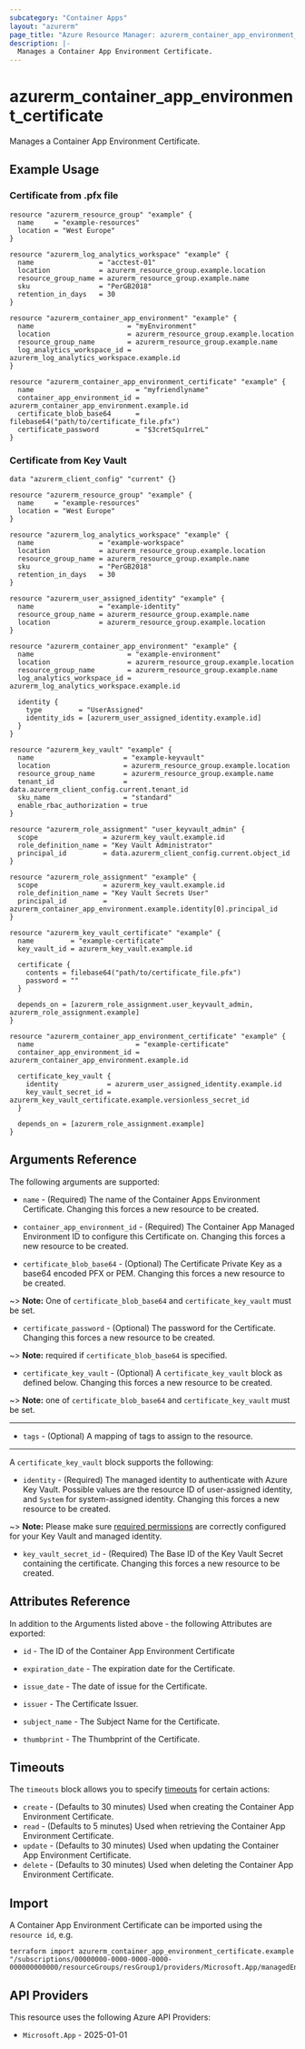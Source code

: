 ```yaml
---
subcategory: "Container Apps"
layout: "azurerm"
page_title: "Azure Resource Manager: azurerm_container_app_environment_certificate"
description: |-
  Manages a Container App Environment Certificate.
---
```


# azurerm_container_app_environment_certificate

Manages a Container App Environment Certificate.

## Example Usage

### Certificate from .pfx file

```hcl
resource "azurerm_resource_group" "example" {
  name     = "example-resources"
  location = "West Europe"
}

resource "azurerm_log_analytics_workspace" "example" {
  name                = "acctest-01"
  location            = azurerm_resource_group.example.location
  resource_group_name = azurerm_resource_group.example.name
  sku                 = "PerGB2018"
  retention_in_days   = 30
}

resource "azurerm_container_app_environment" "example" {
  name                       = "myEnvironment"
  location                   = azurerm_resource_group.example.location
  resource_group_name        = azurerm_resource_group.example.name
  log_analytics_workspace_id = azurerm_log_analytics_workspace.example.id
}

resource "azurerm_container_app_environment_certificate" "example" {
  name                         = "myfriendlyname"
  container_app_environment_id = azurerm_container_app_environment.example.id
  certificate_blob_base64      = filebase64("path/to/certificate_file.pfx")
  certificate_password         = "$3cretSqu1rreL"
}
```

### Certificate from Key Vault

```hcl
data "azurerm_client_config" "current" {}

resource "azurerm_resource_group" "example" {
  name     = "example-resources"
  location = "West Europe"
}

resource "azurerm_log_analytics_workspace" "example" {
  name                = "example-workspace"
  location            = azurerm_resource_group.example.location
  resource_group_name = azurerm_resource_group.example.name
  sku                 = "PerGB2018"
  retention_in_days   = 30
}

resource "azurerm_user_assigned_identity" "example" {
  name                = "example-identity"
  resource_group_name = azurerm_resource_group.example.name
  location            = azurerm_resource_group.example.location
}

resource "azurerm_container_app_environment" "example" {
  name                       = "example-environment"
  location                   = azurerm_resource_group.example.location
  resource_group_name        = azurerm_resource_group.example.name
  log_analytics_workspace_id = azurerm_log_analytics_workspace.example.id

  identity {
    type         = "UserAssigned"
    identity_ids = [azurerm_user_assigned_identity.example.id]
  }
}

resource "azurerm_key_vault" "example" {
  name                      = "example-keyvault"
  location                  = azurerm_resource_group.example.location
  resource_group_name       = azurerm_resource_group.example.name
  tenant_id                 = data.azurerm_client_config.current.tenant_id
  sku_name                  = "standard"
  enable_rbac_authorization = true
}

resource "azurerm_role_assignment" "user_keyvault_admin" {
  scope                = azurerm_key_vault.example.id
  role_definition_name = "Key Vault Administrator"
  principal_id         = data.azurerm_client_config.current.object_id
}

resource "azurerm_role_assignment" "example" {
  scope                = azurerm_key_vault.example.id
  role_definition_name = "Key Vault Secrets User"
  principal_id         = azurerm_container_app_environment.example.identity[0].principal_id
}

resource "azurerm_key_vault_certificate" "example" {
  name         = "example-certificate"
  key_vault_id = azurerm_key_vault.example.id

  certificate {
    contents = filebase64("path/to/certificate_file.pfx")
    password = ""
  }

  depends_on = [azurerm_role_assignment.user_keyvault_admin, azurerm_role_assignment.example]
}

resource "azurerm_container_app_environment_certificate" "example" {
  name                         = "example-certificate"
  container_app_environment_id = azurerm_container_app_environment.example.id

  certificate_key_vault {
    identity            = azurerm_user_assigned_identity.example.id
    key_vault_secret_id = azurerm_key_vault_certificate.example.versionless_secret_id
  }

  depends_on = [azurerm_role_assignment.example]
}
```

## Arguments Reference

The following arguments are supported:

* `name` - (Required) The name of the Container Apps Environment Certificate. Changing this forces a new resource to be created.

* `container_app_environment_id` - (Required) The Container App Managed Environment ID to configure this Certificate on. Changing this forces a new resource to be created.

* `certificate_blob_base64` - (Optional) The Certificate Private Key as a base64 encoded PFX or PEM. Changing this forces a new resource to be created.

~> **Note:** One of `certificate_blob_base64` and `certificate_key_vault` must be set.

* `certificate_password` - (Optional) The password for the Certificate. Changing this forces a new resource to be created.

~> **Note:** required if `certificate_blob_base64` is specified.

* `certificate_key_vault` - (Optional) A `certificate_key_vault` block as defined below. Changing this forces a new resource to be created.

~> **Note:** one of `certificate_blob_base64` and `certificate_key_vault` must be set.

---

* `tags` - (Optional) A mapping of tags to assign to the resource.

---

A `certificate_key_vault` block supports the following:

* `identity` - (Required) The managed identity to authenticate with Azure Key Vault. Possible values are the resource ID of user-assigned identity, and `System` for system-assigned identity. Changing this forces a new resource to be created.

~> **Note:** Please make sure [required permissions](https://learn.microsoft.com/en-us/azure/container-apps/key-vault-certificates-manage) are correctly configured for your Key Vault and managed identity.

* `key_vault_secret_id` - (Required) The Base ID of the Key Vault Secret containing the certificate. Changing this forces a new resource to be created.

## Attributes Reference

In addition to the Arguments listed above - the following Attributes are exported:

* `id` - The ID of the Container App Environment Certificate

* `expiration_date` - The expiration date for the Certificate.

* `issue_date` - The date of issue for the Certificate.

* `issuer` - The Certificate Issuer.

* `subject_name` - The Subject Name for the Certificate.

* `thumbprint` - The Thumbprint of the Certificate.


## Timeouts

The `timeouts` block allows you to specify [timeouts](https://www.terraform.io/docs/configuration/resources.html#timeouts) for certain actions:

* `create` - (Defaults to 30 minutes) Used when creating the Container App Environment Certificate.
* `read` - (Defaults to 5 minutes) Used when retrieving the Container App Environment Certificate.
* `update` - (Defaults to 30 minutes) Used when updating the Container App Environment Certificate.
* `delete` - (Defaults to 30 minutes) Used when deleting the Container App Environment Certificate.

## Import

A Container App Environment Certificate can be imported using the `resource id`, e.g.

```shell
terraform import azurerm_container_app_environment_certificate.example "/subscriptions/00000000-0000-0000-0000-000000000000/resourceGroups/resGroup1/providers/Microsoft.App/managedEnvironments/myenv/certificates/mycertificate"
```

## API Providers
<!-- This section is generated, changes will be overwritten -->
This resource uses the following Azure API Providers:

* `Microsoft.App` - 2025-01-01

